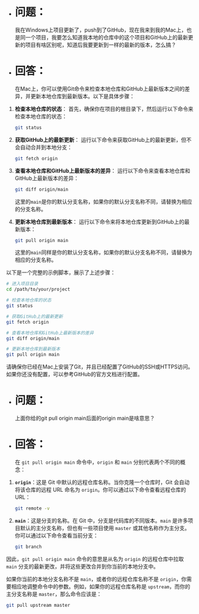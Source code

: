 - # 问题：
  我在Windows上项目更新了，push到了GitHub，现在我来到我的Mac上，也是同一个项目，我要怎么知道我本地的仓库中的这个项目和GitHub上的最新更新的项目有啥区别呢，知道后我要更新到一样的最新的版本，怎么搞？
- # 回答：
  在Mac上，你可以使用Git命令来检查本地仓库和GitHub上最新版本之间的差异，并更新本地仓库到最新版本。以下是具体步骤：

1. **检查本地仓库的状态**：
   首先，确保你在项目的根目录下，然后运行以下命令来检查本地仓库的状态：
   ```sh 
   git status
   ```
2. **获取GitHub上的最新更新**：
   运行以下命令来获取GitHub上的最新更新，但不会自动合并到本地分支：
   ```sh
   git fetch origin
   ```
3. **查看本地仓库和GitHub上最新版本的差异**：
   运行以下命令来查看本地仓库和GitHub上最新版本的差异：
   ```sh
   git diff origin/main
   ```
   这里的`main`是你的默认分支名称，如果你的默认分支名称不同，请替换为相应的分支名称。

4. **更新本地仓库到最新版本**：
   运行以下命令来将本地仓库更新到GitHub上的最新版本：
   ```sh
   git pull origin main
   ```
   这里的`main`同样是你的默认分支名称，如果你的默认分支名称不同，请替换为相应的分支名称。

以下是一个完整的示例脚本，展示了上述步骤：

```sh
# 进入项目目录
cd /path/to/your/project

# 检查本地仓库的状态
git status

# 获取GitHub上的最新更新
git fetch origin

# 查看本地仓库和GitHub上最新版本的差异
git diff origin/main

# 更新本地仓库到最新版本
git pull origin main
```
请确保你已经在Mac上安装了Git，并且已经配置了GitHub的SSH或HTTPS访问。如果你还没有配置，可以参考GitHub的官方文档进行配置。

- # 问题：
  上面你给的git pull origin main后面的origin main是啥意思？
- # 回答：
  在 `git pull origin main` 命令中，`origin` 和 `main` 分别代表两个不同的概念：

1. **`origin`**：这是 Git 中默认的远程仓库名称。当你克隆一个仓库时，Git 会自动将该仓库的远程 URL 命名为 `origin`。你可以通过以下命令查看远程仓库的 URL：
   ```sh
   git remote -v
   ```

2. **`main`**：这是分支的名称。在 Git 中，分支是代码库的不同版本。`main` 是许多项目默认的主分支名称，但也有一些项目使用 `master` 或其他名称作为主分支。你可以通过以下命令查看当前分支：
   ```sh
   git branch
   ```

因此，`git pull origin main` 命令的意思是从名为 `origin` 的远程仓库中拉取 `main` 分支的最新更改，并将这些更改合并到你当前的本地分支中。

如果你当前的本地分支名称不是 `main`，或者你的远程仓库名称不是 `origin`，你需要相应地调整命令中的参数。例如，如果你的远程仓库名称是 `upstream`，而你的主分支名称是 `master`，那么命令应该是：
```sh
git pull upstream master
```
